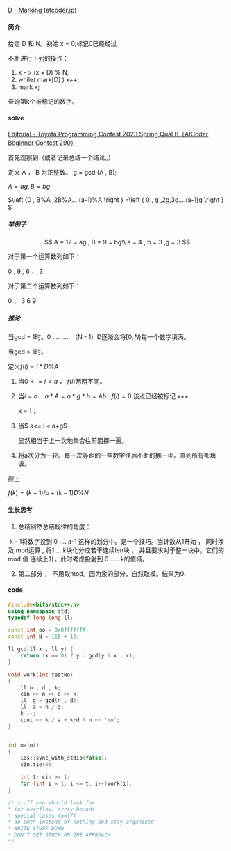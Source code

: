 [D - Marking (atcoder.jp)](https://atcoder.jp/contests/abc290/tasks/abc290_d)

#### 简介

给定 D    和     N。初始  x = 0;标记0已经经过

不断进行下列的操作：

1. x - > (x + D) % N;
2. while( mark[D] ) x++;
3. mark x;

查询第k个被标记的数字。

#### solve

[Editorial - Toyota Programming Contest 2023 Spring Qual B（AtCoder Beginner Contest 290）](https://atcoder.jp/contests/abc290/editorial/5812)

首先观察到（或者记录总结一个结论。）

定义 A  ， B 为正整数。  g = gcd (A  ,  B);

$A = ag , B = bg$

$\left \{0 , B\%A ,2B\%A....(a-1)\%A \right \} =\left \{ 0 , g ,2g,3g....(a-1)g \right \} $

##### 举例子

$$
A = 12 = ag , B = 9 = bg\\
a = 4 , b = 3 ,g = 3
$$

对于第一个运算数列如下：

0   ,   9   ,   6   ， 3    

对于第二个运算数列如下：   

0  ， 3    6    9

##### 推论

当gcd = 1时。0  ....   .....  （N - 1）D逐渐会将$[0,N)$每一个数字填满。

当gcd > 1时。

定义$f(i) = i*D\%A$



1. 当$0<=i<a$  ， $f(i)$两两不同。

2. 当$i = a \quad a*A = a*g * b = Ab$ . $f(i)=0$.该点已经被标记 x++

   x = 1；

3. 当$ a<= i < a+g$ 

   显然相当于上一次地集合往前面挪一遍。

4. 将a次分为一轮。每一次等距的一些数字往后不断的挪一步。直到所有都填满。

综上

$f(k) = (k-1)/a + (k - 1)D\%N$

#### 生长思考

1. 总结别然总结规律的角度：

​		k - 1将数字投到 0 .... a-1 这样的划分中。是一个技巧。当计数从1开始 ， 同时涉及 mod运算 , 将1 ....k块化分成若干连续len块 ， 并且要求对于整一块中，它们的mod 值 连续上升。此时考虑投射到 0 ..... k的值域。

2. 第二部分 ， 不用取mod。因为余的部分，自然取模。结果为0.

#### code

```cpp
#include<bits/stdc++.h>
using namespace std;
typedef long long ll;

const int oo = 0x0fffffff;
const int N = 1E6 + 10;

ll gcd(ll x , ll y) {
	return (x == 0) ? y : gcd(y % x , x);
}

void work(int testNo)
{
	ll n , d , k;
	cin >> n >> d >> k;
	ll  g = gcd(n , d);
	ll  a = n / g;
	k --;
	cout << k / a + k*d % n << '\n';
}


int main()
{
	ios::sync_with_stdio(false);
	cin.tie(0);

	int t; cin >> t;
	for (int i = 1; i <= t; i++)work(i);
}

/* stuff you should look for
* int overflow, array bounds
* special cases (n=1?)
* do smth instead of nothing and stay organized
* WRITE STUFF DOWN
* DON'T GET STUCK ON ONE APPROACH
*/

```

